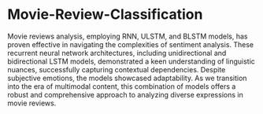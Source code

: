 # Movie-Review-Classification
 Movie reviews analysis, employing RNN, ULSTM, and BLSTM models,
 has proven effective in navigating the complexities of sentiment analysis. These
 recurrent neural network architectures, including unidirectional and bidirectional LSTM
 models, demonstrated a keen understanding of linguistic nuances, successfully
 capturing contextual dependencies. Despite subjective emotions, the models
 showcased adaptability. As we transition into the era of multimodal content, this
 combination of models offers a robust and comprehensive approach to analyzing
 diverse expressions in movie reviews. 

